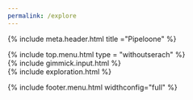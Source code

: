 ```yaml
---
permalink: /explore
---
```


{% include meta.header.html title ="Pipeloone" %}
<body>
  <div class="whole-site">
    <div class="topmenu">
      <div class="topmenu-container">
        {% include top.menu.html type = "withoutserach" %}      
      </div>
      <div class="gimmick-landing-top">
        {% include gimmick.input.html %}
      </div>        
    </div>
  </div>

<div class="padding-container">
{% include exploration.html %}
</div>



{% include footer.menu.html widthconfig="full" %}

